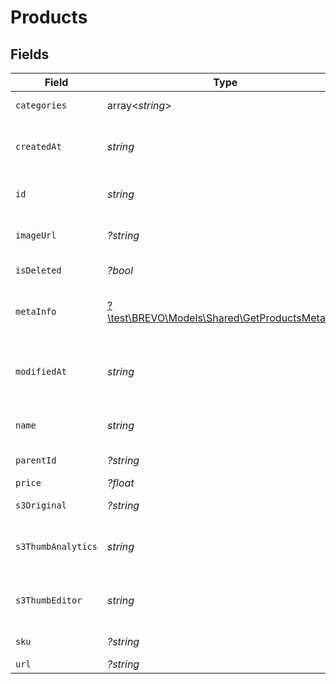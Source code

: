 # Products


## Fields

| Field                                                                                        | Type                                                                                         | Required                                                                                     | Description                                                                                  | Example                                                                                      |
| -------------------------------------------------------------------------------------------- | -------------------------------------------------------------------------------------------- | -------------------------------------------------------------------------------------------- | -------------------------------------------------------------------------------------------- | -------------------------------------------------------------------------------------------- |
| `categories`                                                                                 | array<*string*>                                                                              | :heavy_minus_sign:                                                                           | Category ID-s of the product                                                                 |                                                                                              |
| `createdAt`                                                                                  | *string*                                                                                     | :heavy_check_mark:                                                                           | Creation UTC date-time of the product (YYYY-MM-DDTHH:mm:ss.SSSZ)                             | 2017-05-12 12:30:00 +0000 UTC                                                                |
| `id`                                                                                         | *string*                                                                                     | :heavy_check_mark:                                                                           | Product ID for which you requested the details                                               | P11                                                                                          |
| `imageUrl`                                                                                   | *?string*                                                                                    | :heavy_minus_sign:                                                                           | Absolute URL to the cover image of the product                                               | http://mydomain.com/product-absoulte-url/img.jpeg                                            |
| `isDeleted`                                                                                  | *?bool*                                                                                      | :heavy_minus_sign:                                                                           | product deleted from the shop's database                                                     | true                                                                                         |
| `metaInfo`                                                                                   | [?\test\BREVO\Models\Shared\GetProductsMetaInfo](../../Models/Shared/GetProductsMetaInfo.md) | :heavy_minus_sign:                                                                           | Meta data of product such as description, vendor, producer, stock level, etc.                | {"description":"Shoes for sports","brand":"addidas"}                                         |
| `modifiedAt`                                                                                 | *string*                                                                                     | :heavy_check_mark:                                                                           | Last modification UTC date-time of the product (YYYY-MM-DDTHH:mm:ss.SSSZ)                    | 2017-05-12 12:30:00 +0000 UTC                                                                |
| `name`                                                                                       | *string*                                                                                     | :heavy_check_mark:                                                                           | Name of the product for which you requested the details                                      | Iphone 11                                                                                    |
| `parentId`                                                                                   | *?string*                                                                                    | :heavy_minus_sign:                                                                           | Parent product id of the product                                                             |                                                                                              |
| `price`                                                                                      | *?float*                                                                                     | :heavy_minus_sign:                                                                           | Price of the product                                                                         |                                                                                              |
| `s3Original`                                                                                 | *?string*                                                                                    | :heavy_minus_sign:                                                                           | S3 url of original image                                                                     |                                                                                              |
| `s3ThumbAnalytics`                                                                           | *string*                                                                                     | :heavy_check_mark:                                                                           | S3 thumbnail url of original image in 120x120 dimension for analytics section                |                                                                                              |
| `s3ThumbEditor`                                                                              | *string*                                                                                     | :heavy_check_mark:                                                                           | S3 thumbnail url of original image in 600x400 dimension for editor section                   |                                                                                              |
| `sku`                                                                                        | *?string*                                                                                    | :heavy_minus_sign:                                                                           | Product identifier from the shop                                                             |                                                                                              |
| `url`                                                                                        | *?string*                                                                                    | :heavy_minus_sign:                                                                           | URL to the product                                                                           | http://mydomain.com/product/electronics/product1                                             |